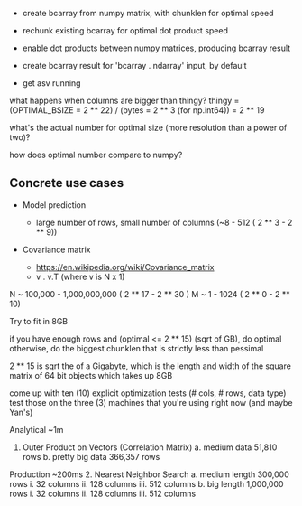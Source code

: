 
* create bcarray from numpy matrix, with chunklen for optimal speed

* rechunk existing bcarray for optimal dot product speed

* enable dot products between numpy matrices, producing bcarray result

* create bcarray result for 'bcarray . ndarray' input, by default

* get asv running



what happens when columns are bigger than thingy? thingy = (OPTIMAL_BSIZE = 2 ** 22) / (bytes = 2 ** 3 (for np.int64)) = 2 ** 19

what's the actual number for optimal size (more resolution than a power of two)?

how does optimal number compare to numpy?



## Concrete use cases

* Model prediction
	- large number of rows, small number of columns (~8 - 512 ( 2 ** 3 - 2 ** 9))

* Covariance matrix
	- https://en.wikipedia.org/wiki/Covariance_matrix
	- v . v.T (where v is N x 1)

N ~ 100,000 - 1,000,000,000 ( 2 ** 17 - 2 ** 30 )
M ~ 1 - 1024 ( 2 ** 0 - 2 ** 10)

Try to fit in 8GB

if you have enough rows and (optimal <= 2 ** 15) (sqrt of GB), do optimal
otherwise, do the biggest chunklen that is strictly less than pessimal

2 ** 15 is sqrt the of a Gigabyte, which is the length and width of the square matrix of 64 bit objects which takes up 8GB

come up with ten (10) explicit optimization tests (# cols, # rows, data type)
test those on the three (3) machines that you're using right now (and maybe Yan's)


Analytical ~1m
1. Outer Product on Vectors (Correlation Matrix)
	a. medium data		 51,810 rows
	b. pretty big data	366,357 rows

Production ~200ms
2. Nearest Neighbor Search
	a. medium length	 300,000 rows
		i.    32 columns
		ii.  128 columns
		iii. 512 columns
	b. big length		1,000,000 rows
		i.    32 columns
		ii.  128 columns
		iii. 512 columns
